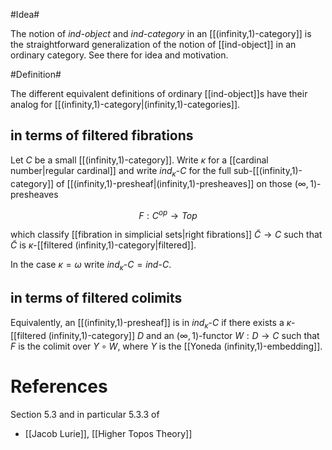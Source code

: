 #Idea#

The notion of _ind-object_ and _ind-category_ in an [[(infinity,1)-category]] is the straightforward generalization of the notion of [[ind-object]] in an ordinary category. See there for idea and motivation.

#Definition#

The different equivalent definitions of ordinary [[ind-object]]s have their analog for [[(infinity,1)-category|(infinity,1)-categories]].

## in terms of filtered fibrations ##

Let $C$ be a small [[(infinity,1)-category]]. Write $\kappa$ for a [[cardinal number|regular cardinal]] and write $ind_\kappa \text{-}C$ for the full sub-[[(infinity,1)-category]] of [[(infinity,1)-presheaf|(infinity,1)-presheaves]] on those $(\infty,1)$-presheaves

$$
  F : C^{op} \to Top
$$

which classify [[fibration in simplicial sets|right fibrations]] $\tilde C \to C$ such that $\tilde C$ is $\kappa$-[[filtered (infinity,1)-category|filtered]].

In the case $\kappa = \omega$ write $ind_\kappa\text{-}C = ind\text{-}C$.

## in terms of filtered colimits ##

Equivalently, an [[(infinity,1)-presheaf]] is in $ind_\kappa\text{-}C$ if there exists a $\kappa$-[[filtered (infinity,1)-category]] $D$ and an $(\infty,1)$-functor $W: D \to C$ such that $F$ is the colimit over $Y \circ W$, where $Y$ is the [[Yoneda (infinity,1)-embedding]].



# References #

Section 5.3 and in particular 5.3.3 of

* [[Jacob Lurie]], [[Higher Topos Theory]]